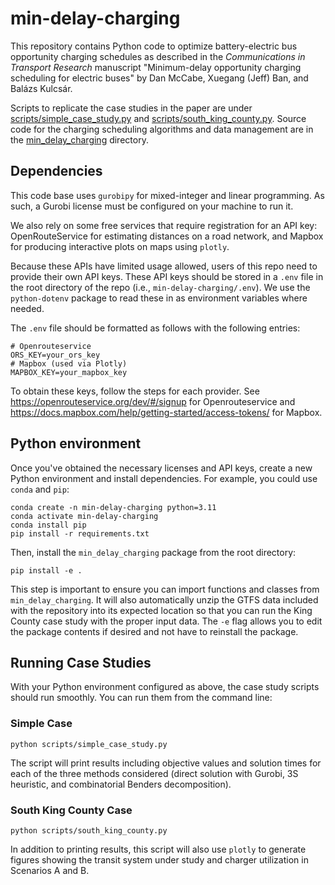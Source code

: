 # min-delay-charging
This repository contains Python code to optimize battery-electric bus opportunity charging schedules as described in the *Communications in Transport Research* manuscript "Minimum-delay opportunity charging scheduling for electric buses" by Dan McCabe, Xuegang (Jeff) Ban, and Balázs Kulcsár.

Scripts to replicate the case studies in the paper are under [scripts/simple_case_study.py](scripts/simple_case_study.py) and [scripts/south_king_county.py](scripts/south_king_county.py). Source code for the charging scheduling algorithms and data management are in the [min_delay_charging](min_delay_charging) directory.

## Dependencies
This code base uses `gurobipy` for mixed-integer and linear programming. As such, a Gurobi license must be configured on your machine to run it.

We also rely on some free services that require registration for an API key: OpenRouteService for estimating distances on a road network, and Mapbox for producing interactive plots on maps using `plotly`. 

Because these APIs have limited usage allowed, users of this repo need to provide their own API keys. These API keys should be stored in a `.env` file in the root directory of the repo (i.e., `min-delay-charging/.env`). We use the `python-dotenv` package to read these in as environment variables where needed.

The `.env` file should be formatted as follows with the following entries:

```
# Openrouteservice
ORS_KEY=your_ors_key
# Mapbox (used via Plotly)
MAPBOX_KEY=your_mapbox_key
```

To obtain these keys, follow the steps for each provider. See https://openrouteservice.org/dev/#/signup for Openrouteservice and https://docs.mapbox.com/help/getting-started/access-tokens/ for Mapbox.


## Python environment
Once you've obtained the necessary licenses and API keys, create a new Python environment and install dependencies. For example, you could use `conda` and `pip`: 
```commandline
conda create -n min-delay-charging python=3.11
conda activate min-delay-charging
conda install pip
pip install -r requirements.txt
```

Then, install the `min_delay_charging` package from the root directory:

```
pip install -e .
```

This step is important to ensure you can import functions and classes from `min_delay_charging`. It will also automatically unzip the GTFS data included with the repository into its expected location so that you can run the King County case study with the proper input data. The `-e` flag allows you to edit the package contents if desired and not have to reinstall the package.

## Running Case Studies
With your Python environment configured as above, the case study scripts should run smoothly. You can run them from the command line:

### Simple Case
```commandline
python scripts/simple_case_study.py
```
The script will print results including objective values and solution times for each of the three methods considered (direct solution with Gurobi, 3S heuristic, and combinatorial Benders decomposition).

### South King County Case
```commandline
python scripts/south_king_county.py
```
In addition to printing results, this script will also use `plotly` to generate figures showing the transit system under study and charger utilization in Scenarios A and B.


